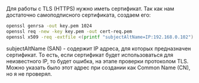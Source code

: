 Для работы с TLS (HTTPS) нужно иметь сертификат.
Так как нам достаточно самоподписного сертификата, создаем его:

```bash
openssl genrsa -out key.pem 1024
openssl req -new -key key.pem -out cert-req.pem
openssl x509 -req -extfile <(printf "subjectAltName=IP:192.168.0.102") -in cert-req.pem -signkey key.pem -out cert.pem

```

subjectAltName (SAN) - содержит IP адреса, для которых предназначен сертификат.
То есть, если сертификат будет использоваться для неизвестного IP, то будет ошибка, на этапе проверки протоколом TLS.
Можно указать было этот адрес при создании как Common Name (CN), но я не проверял.